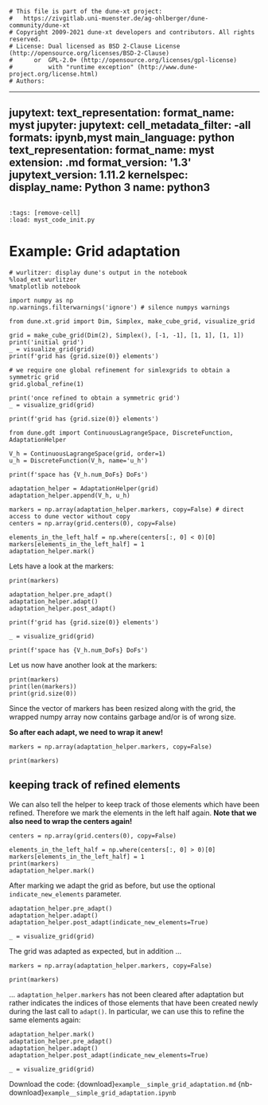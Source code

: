 ```
# This file is part of the dune-xt project:
#   https://zivgitlab.uni-muenster.de/ag-ohlberger/dune-community/dune-xt
# Copyright 2009-2021 dune-xt developers and contributors. All rights reserved.
# License: Dual licensed as BSD 2-Clause License (http://opensource.org/licenses/BSD-2-Clause)
#      or  GPL-2.0+ (http://opensource.org/licenses/gpl-license)
#          with "runtime exception" (http://www.dune-project.org/license.html)
# Authors:
```

---
jupytext:
  text_representation:
   format_name: myst
jupyter:
  jupytext:
    cell_metadata_filter: -all
    formats: ipynb,myst
    main_language: python
    text_representation:
      format_name: myst
      extension: .md
      format_version: '1.3'
      jupytext_version: 1.11.2
kernelspec:
  display_name: Python 3
  name: python3
---

```{try_on_binder}
```

```{code-cell}
:tags: [remove-cell]
:load: myst_code_init.py
```

# Example: Grid adaptation

```{code-cell}
# wurlitzer: display dune's output in the notebook
%load_ext wurlitzer
%matplotlib notebook

import numpy as np
np.warnings.filterwarnings('ignore') # silence numpys warnings
```

```{code-cell}
from dune.xt.grid import Dim, Simplex, make_cube_grid, visualize_grid

grid = make_cube_grid(Dim(2), Simplex(), [-1, -1], [1, 1], [1, 1])
print('initial grid')
_ = visualize_grid(grid)
print(f'grid has {grid.size(0)} elements')

# we require one global refinement for simlexgrids to obtain a symmetric grid
grid.global_refine(1)

print('once refined to obtain a symmetric grid')
_ = visualize_grid(grid)

print(f'grid has {grid.size(0)} elements')
```

```{code-cell}
from dune.gdt import ContinuousLagrangeSpace, DiscreteFunction, AdaptationHelper

V_h = ContinuousLagrangeSpace(grid, order=1)
u_h = DiscreteFunction(V_h, name='u_h')

print(f'space has {V_h.num_DoFs} DoFs')
```

```{code-cell}
adaptation_helper = AdaptationHelper(grid)
adaptation_helper.append(V_h, u_h)
```

```{code-cell}
markers = np.array(adaptation_helper.markers, copy=False) # direct access to dune vector without copy
centers = np.array(grid.centers(0), copy=False)

elements_in_the_left_half = np.where(centers[:, 0] < 0)[0]
markers[elements_in_the_left_half] = 1
adaptation_helper.mark()
```

Lets have a look at the markers:

```{code-cell}
print(markers)
```

```{code-cell}
adaptation_helper.pre_adapt()
adaptation_helper.adapt()
adaptation_helper.post_adapt()
```

```{code-cell}
print(f'grid has {grid.size(0)} elements')

_ = visualize_grid(grid)

print(f'space has {V_h.num_DoFs} DoFs')
```

Let us now have another look at the markers:

```{code-cell}
print(markers)
print(len(markers))
print(grid.size(0))
```

Since the vector of markers has been resized along with the grid, the wrapped numpy array now contains garbage and/or is of wrong size.

**So after each adapt, we need to wrap it anew!**

```{code-cell}
markers = np.array(adaptation_helper.markers, copy=False)

print(markers)
```

## keeping track of refined elements

We can also tell the helper to keep track of those elements which have been refined. Therefore we mark the elements in the left half again. **Note that we also need to wrap the centers again!**

```{code-cell}
centers = np.array(grid.centers(0), copy=False)

elements_in_the_left_half = np.where(centers[:, 0] > 0)[0]
markers[elements_in_the_left_half] = 1
print(markers)
adaptation_helper.mark()
```

After marking we adapt the grid as before, but use the optional `indicate_new_elements` parameter.

```{code-cell}
adaptation_helper.pre_adapt()
adaptation_helper.adapt()
adaptation_helper.post_adapt(indicate_new_elements=True)
```

```{code-cell}
_ = visualize_grid(grid)
```

The grid was adapted as expected, but in addition ...

```{code-cell}
markers = np.array(adaptation_helper.markers, copy=False)

print(markers)
```

... `adaptation_helper.markers` has not been cleared after adaptation but rather indicates the indices of those elements that have been created newly during the last call to `adapt()`.
In particular, we can use this to refine the same elements again:

```{code-cell}
adaptation_helper.mark()
adaptation_helper.pre_adapt()
adaptation_helper.adapt()
adaptation_helper.post_adapt(indicate_new_elements=True)
```

```{code-cell}
_ = visualize_grid(grid)
```

Download the code:
{download}`example__simple_grid_adaptation.md`
{nb-download}`example__simple_grid_adaptation.ipynb`
